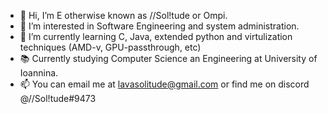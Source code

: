 - 👋 Hi, I’m E otherwise known as //Sol!tude or Ompi.
- 👀 I’m interested in Software Engineering and system administration.
- 🌱 I’m currently learning C, Java, extended python and virtulization techniques (AMD-v, GPU-passthrough, etc)
- 📚 Currently studying Computer Science an Engineering at University of Ioannina.
- 📫 You can email me at lavasolitude@gmail.com or find me on discord @//Sol!tude#9473

<!---
Omp1/Omp1 is a ✨ special ✨ repository because its `README.md` (this file) appears on your GitHub profile.
You can click the Preview link to take a look at your changes.
--->
